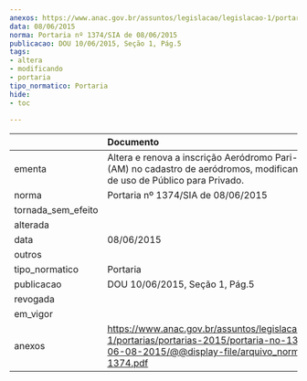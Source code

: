 ```yaml
---
anexos: https://www.anac.gov.br/assuntos/legislacao/legislacao-1/portarias/portarias-2015/portaria-no-1374-sia-de-06-08-2015/@@display-file/arquivo_norma/PA2015-1374.pdf
data: 08/06/2015
norma: Portaria nº 1374/SIA de 08/06/2015
publicacao: DOU 10/06/2015, Seção 1, Pág.5
tags:
- altera
- modificando
- portaria
tipo_normatico: Portaria
hide: 
- toc 
 
---
```


|                    | Documento                                                                                                                                                         |
|:-------------------|:------------------------------------------------------------------------------------------------------------------------------------------------------------------|
| ementa             | Altera e renova a inscrição Aeródromo Pari-Cachoeira (AM) no cadastro de aeródromos, modificando seu tipo de uso de Público para Privado.                         |
| norma              | Portaria nº 1374/SIA de 08/06/2015                                                                                                                                |
| tornada_sem_efeito |                                                                                                                                                                   |
| alterada           |                                                                                                                                                                   |
| data               | 08/06/2015                                                                                                                                                        |
| outros             |                                                                                                                                                                   |
| tipo_normatico     | Portaria                                                                                                                                                          |
| publicacao         | DOU 10/06/2015, Seção 1, Pág.5                                                                                                                                    |
| revogada           |                                                                                                                                                                   |
| em_vigor           |                                                                                                                                                                   |
| anexos             | https://www.anac.gov.br/assuntos/legislacao/legislacao-1/portarias/portarias-2015/portaria-no-1374-sia-de-06-08-2015/@@display-file/arquivo_norma/PA2015-1374.pdf |